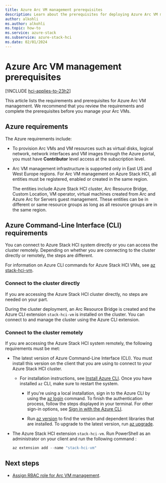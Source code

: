 ```yaml
---
title: Azure Arc VM management prerequisites
description: Learn about the prerequisites for deploying Azure Arc VM management.
author: alkohli
ms.author: alkohli
ms.topic: how-to
ms.service: azure-stack
ms.subservice: azure-stack-hci
ms.date: 02/01/2024
---
```


# Azure Arc VM management prerequisites

[!INCLUDE [hci-applies-to-23h2](../../includes/hci-applies-to-23h2.md)]

This article lists the requirements and prerequisites for Azure Arc VM management. We recommend that you review the requirements and complete the prerequisites before you manage your Arc VMs. 

## Azure requirements

The Azure requirements include:

- To provision Arc VMs and VM resources such as virtual disks, logical network, network interfaces and VM images through the Azure portal, you  must have **Contributor** level access at the subscription level.

- Arc VM management infrastructure is supported only in East US and West Europe regions. For Arc VM management on Azure Stack HCI, all entities must be registered, enabled or created in the same region.

    The entities include Azure Stack HCI cluster, Arc Resource Bridge, Custom Location, VM operator, virtual machines created from Arc and Azure Arc for Servers guest management. These entities can be in different or same resource groups as long as all resource groups are in the same region.


## Azure Command-Line Interface (CLI) requirements

You can connect to Azure Stack HCI system directly or you can access the cluster remotely. Depending on whether you are connecting to the cluster directly or remotely, the steps are different.

For information on Azure CLI commands for Azure Stack HCI VMs, see [az stack-hci-vm](/cli/azure/stack-hci-vm).

### Connect to the cluster directly

If you are accessing the Azure Stack HCI cluster directly, no steps are needed on your part.

During the cluster deployment, an Arc Resource Bridge is created and the Azure CLI extension `stack-hci-vm` is installed on the cluster. You can connect to and manage the cluster using the Azure CLI extension.


### Connect to the cluster remotely

If you are accessing the Azure Stack HCI system remotely, the following requirements must be met:
 
- The latest version of Azure Command-Line Interface (CLI). You must install this version on the client that you are using to connect to your Azure Stack HCI cluster.

  - For installation instructions, see [Install Azure CLI](/cli/azure/install-azure-cli-windows). Once you have installed `az` CLI, make sure to restart the system.
  
    - If you're using a local installation, sign in to the Azure CLI by using the [az login](/cli/azure/reference-index#az-login) command. To finish the authentication process, follow the steps displayed in your terminal. For other sign-in options, see [Sign in with the Azure CLI](/cli/azure/authenticate-azure-cli).

    - Run [az version](/cli/azure/reference-index?#az-version) to find the version and dependent libraries that are installed. To upgrade to the latest version, run [az upgrade](/cli/azure/reference-index?#az-upgrade).

- The Azure Stack HCI extension `stack-hci-vm`. Run PowerShell as an administrator on your client and run the following command :

  ```PowerShell
  az extension add --name "stack-hci-vm"
  ```



## Next steps

- [Assign RBAC role for Arc VM management](./assign-vm-rbac-roles.md).
